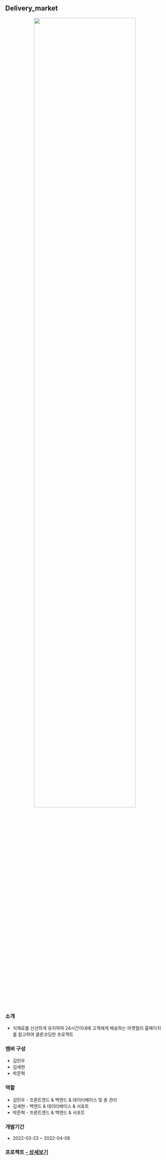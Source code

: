 ## Delivery_market

<p align="center"><img src="https://user-images.githubusercontent.com/94505653/163380346-b9a0d66d-3bfb-448e-aa99-6abc25f64525.png" margin="0px auto" width="80%" height="80%"></p>

### 소개
* 식재료를 신선하게 유지하여 24시간이내에 고객에게 배송하는 마켓컬리 홈페이지를 참고하여 클론코딩한 프로젝트

### 멤버 구성
* 김민우 
* 김세현
* 박준혁

### 역할
* 김민우 - 프론트엔드 & 백엔드 & 데이터베이스 및 총 관리
* 김세현 - 백엔드 & 데이터베이스 & 서포트
* 박준혁 - 프론트엔드 & 백엔드 & 서포트

### 개발기간
* 2022-03-23 ~ 2022-04-08

### 프로젝트  [ - 상세보기](https://github.com/parkjunh/Delivery_market/wiki)

